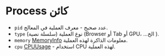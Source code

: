 # Process كائن

* `pid` عدد صحيح - معرف العملية في المعالج.
* `type` (سلسلة نصية) نوع العملية (Browser أو Tab أو GPU، ...الخ ).
* `memory` [MemoryInfo](memory-info.md) معلومات الذاكرة لهذه العملية.
* `cpu` [CPUUsage](cpu-usage.md) - استخدام CPU لهذه العملية.